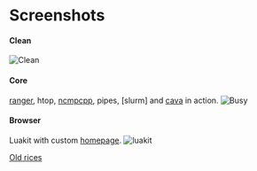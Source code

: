 Screenshots
===========

#### Clean
![Clean](http://i.imgur.com/iT6Z0fL.png)

#### Core
[ranger], htop, [ncmpcpp], pipes, [slurm] and [cava] in action.
![Busy](http://imgur.com/ijbZLqr.png)

#### Browser
Luakit with custom [homepage].
![luakit](http://imgur.com/82GEtyf.png)

[Old rices]


[colorsheme]:https://github.com/mohabaks/dotfiles/tree/master/.vim/colors/autumn.vim
[ranger]:http://nongnu.org/ranger
[homepage]:https://github.com/mohabaks/dotfiles/tree/master/Homepage
[ncmpcpp]:https://wiki.archlinux.org/index.php/Ncmpcpp
[cava]:https://github.com/karlstav/cava
[Old rices]:http://imgur.com/a/LPyKb
